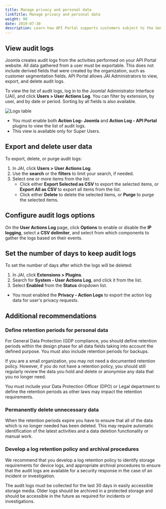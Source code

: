 ```yaml
---
title: Manage privacy and personal data
linkTitle: Manage privacy and personal data
weight: 90
date: 2019-07-30
description: Learn how API Portal supports customers subject to the General Data Protection Regulation (GDPR) to provide transparency and control in compliance with the GDPR.
---
```


## View audit logs

Joomla creates audit logs from the activities performed on your API Portal website. All data gathered from a user must be exportable. This does not include derived fields that were created by the organization, such as customer segmentation fields. API Portal allows JAI Administrators to view, export, and delete audit logs.

To view the list of audit logs, log in to the Joomla! Administrator Interface (JAI), and click **Users > User Actions Log**. You can filter by extension, by user, and by date or period. Sorting by all fields is also available.

![Logs table](/Images/APIPortal/user_actions_logs_table.png)

* You must enable both **Action Log- Joomla** and **Action Log - API Portal** plugins to view the list of audit logs.
* This view is available only for Super Users.

## Export and delete user data

To export, delete, or purge audit logs:

1. In JAI, click **Users > User Actions Log**.
2. Use the **search** or the **filters** to limit your search, if needed.
3. Select one or more items from the list:
    * Click either **Export Selected as CSV** to export the selected items, or **Export All as CSV** to export all items from the list.
    * Click either **Delete** to delete the selected items, or **Purge** to purge the selected items.

## Configure audit logs options

On the **User Actions Log** page, click **Options** to enable or disable the **IP logging**, select a **CSV delimiter**, and select from which components to gather the logs based on their events.

## Set the number of days to keep audit logs

To set the number of days after which the logs will be deleted:

1. In JAI, click **Extensions > Plugins**.
2. Search for **System - User Actions Log**, and click it from the list.
3. Select **Enabled** from the **Status** dropdown list.

* You must enabled the **Privacy - Action Logs** to export the action log data for user's privacy requests.

## Additional recommendations

### Define retention periods for personal data

For General Data Protection (GDP compliance, you should define retention periods within the design phase for all data fields taking into account the defined purpose. You must also include retention periods for backups.

If you are a small organization, you may not need a documented retention policy. However, if you do not have a retention policy, you should still regularly review the data you hold and delete or anonymise any data that you no longer need.

You must include your Data Protection Officer (DPO) or Legal department to define the retention periods as other laws may impact the retention requirements.

### Permanently delete unnecessary data

When the retention periods expire you have to ensure that all of the data which is no longer needed has been deleted. This may require automatic identification of the latest activities and a data deletion functionality or manual work.

### Develop a log retention policy and archival procedures

We recommend that you develop a log retention policy to identify storage requirements for device logs, and appropriate archival procedures to ensure that the audit logs are available for a security response in the case of an incident or investigation.

The audit logs must be collected for the last 30 days in easily accessible storage media. Older logs should be archived in a protected storage and should be accessible in the future as required for incidents or investigations.
